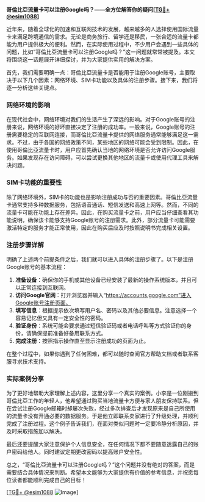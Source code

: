 **哥倫比亞流量卡可以注册Google吗？——全方位解答你的疑问[[TG💪+ @esim1088](https://t.me/s/esim1088)]**

近年来，随着全球化的加速和互联网技术的发展，越来越多的人选择使用国际流量卡来满足跨境通信的需求。无论是商务旅行、留学还是移民，一张合适的流量卡都能为用户提供极大的便利。然而，在实际使用过程中，不少用户会遇到一些具体的问题，比如“哥倫比亞流量卡可以注册Google吗？”这一问题就常常被提及。本文将围绕这一话题展开详细探讨，并为大家提供实用的解决方案。

首先，我们需要明确一点：哥倫比亞流量卡是否能用于注册Google账号，主要取决于以下几个因素：网络环境、SIM卡功能以及具体的注册步骤。接下来，我们将逐一分析这些关键点。

### 网络环境的影响

在现代社会中，网络环境对我们的生活产生了深远的影响。对于Google账号的注册来说，网络环境的好坏直接决定了注册的成功率。一般来说，Google账号的注册需要稳定的互联网连接，而哥倫比亞流量卡提供的网络服务通常能够满足这一需求。不过，由于各国的网络政策不同，某些地区的网络可能会受到限制。因此，在使用哥倫比亞流量卡时，用户应首先确认当地的网络环境是否允许访问Google服务。如果发现存在访问障碍，可以尝试更换其他地区的流量卡或使用代理工具来解决问题。

### SIM卡功能的重要性

除了网络环境外，SIM卡的功能也是影响注册成功与否的重要因素。哥倫比亞流量卡通常支持多种数据服务，包括语音通话、短信发送和高速上网等。然而，不同的流量卡可能在功能上存在差异。因此，在购买流量卡之前，用户应当仔细查看其功能说明，确保该卡能够支持Google账号的注册需求。此外，部分流量卡可能需要激活特定的服务才能正常使用，因此在购买后应及时按照说明书完成相关设置。

### 注册步骤详解

明确了上述两个前提条件之后，我们就可以进入具体的注册步骤了。以下是注册Google账号的基本流程：

1. **准备设备**：确保你的手机或其他设备已经安装了最新的操作系统版本，并且可以正常连接到互联网。
2. **访问Google官网**：打开浏览器并输入“https://accounts.google.com”进入Google账号注册页面。
3. **填写信息**：根据提示依次填写用户名、密码以及其他必要信息。注意选择一个容易记忆但又具有一定安全性的密码。
4. **验证身份**：系统可能会要求通过短信验证码或者电话呼叫等方式验证你的身份，请确保提前准备好备用联系方式。
5. **完成注册**：按照指示操作直至显示注册成功的页面为止。

在整个过程中，如果你遇到了任何困难，都可以随时查阅官方帮助文档或者联系客服寻求技术支持。

### 实际案例分享

为了更好地帮助大家理解上述内容，这里分享一个真实的案例。小李是一位刚搬到哥倫比亞工作的年轻人，他希望通过购买当地流量卡方便与家人朋友保持联系。但在尝试注册Google邮箱时却屡次失败，经过多次排查后才发现原来是自己所使用的流量卡没有开通必要的数据服务。于是他立即联系卖家进行了升级处理，并顺利完成了注册过程。这个例子告诉我们，在面对类似问题时一定要冷静分析原因，并及时采取措施加以解决。

最后还要提醒大家注意保护个人信息安全，在任何情况下都不要随意透露自己的账户密码给他人。同时建议定期更改密码以提高账户安全性。

总之，“哥倫比亞流量卡可以注册Google吗？”这个问题并没有绝对的答案，而是需要结合具体情况来判断。希望本文能够为大家提供有价值的参考信息，并祝愿每位读者都能顺利完成自己的目标！

[[TG💪+ @esim1088](https://t.me/s/esim1088) ![Image](https://i.postimg.cc/4NQfJmqS/Snipaste-2025-05-13-00-14-12.png)]
